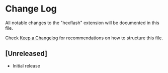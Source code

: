 # Change Log

All notable changes to the "hexflash" extension will be documented in this file.

Check [Keep a Changelog](http://keepachangelog.com/) for recommendations on how to structure this file.

## [Unreleased]

- Initial release